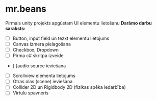 # mr.beans
Pirmais unity projekts apgūstam UI elementu lietošanu
**Darāmo darbu saraksts:**
- [ ] Button, input field un tezxt elementu lietojums
- [ ] Canvas izmera pielagošana
- [ ] Checkbox, Dropdown
- [ ] Pirma c# skritpa izveide
- [ ]audio source ieviešana
- [ ] Scrollview elementa lietojums
- [ ] Otras olas (scene) ieviešana
- [ ] Collider 2D un Rigidbody 2D (fizikas spēka iedarbība)
- [ ] Virtulu spavneris
